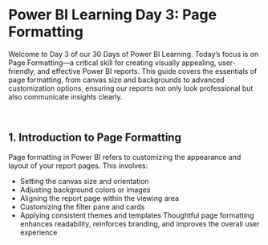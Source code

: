 <h1>Power BI Learning Day 3: Page Formatting</h1>

<P>
  Welcome to Day 3 of our 30 Days of Power BI Learning. Today’s focus is on Page Formatting—a critical skill for creating visually appealing, user-friendly, and effective Power BI reports. This guide covers the essentials of page formatting, from canvas size and backgrounds to advanced customization options, ensuring our reports not only look professional but also communicate insights clearly.
</P>

<br>
<h2>1. Introduction to Page Formatting</h2>
<p>
  Page formatting in Power BI refers to customizing the appearance and layout of your report pages. This involves:

  * Setting the canvas size and orientation
  * Adjusting background colors or images
  * Aligning the report page within the viewing area
  * Customizing the filter pane and cards
  * Applying consistent themes and templates
Thoughtful page formatting enhances readability, reinforces branding, and improves the overall user experience
</p>
